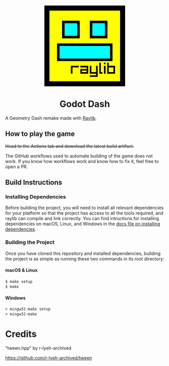 <p align="center">
    <img src="assets/logo/raylib_dash-color.png" align="center" width="256"></img>
    <h1 align="center">Godot Dash</h1>
</p>

A Geometry Dash remake made with [Raylib](https://www.raylib.com/).

## How to play the game

~~Head to the Actions tab and download the latest build artifact.~~

The GitHub workflows used to automate building of the game does not work. If you know how workflows work and know how to fix it, feel free to open a PR.

## Build Instructions

### Installing Dependencies

Before building the project, you will need to install all relevant dependencies for your platform so that the project has access to all the tools required, and raylib can compile and link correctly. You can find intructions for installing dependencies on macOS, Linux, and Windows in the [docs file on installing dependencies](docs/InstallingDependencies.md).

### Building the Project

Once you have cloned this repository and installed dependencies, building the project is as simple as running these two commands in its root directory:

#### macOS & Linux

```console
$ make setup
$ make
```

#### Windows

```console
> mingw32-make setup
> mingw32-make
```
# Credits

"tween.hpp" by r-lyeh-archived

<https://github.com/r-lyeh-archived/tween>

